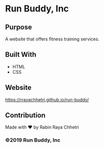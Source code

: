 # Run Buddy, Inc

## Purpose
A website that offers fitness training services. 

## Built With
* HTML
* CSS

## Website
https://rrayachhetri.github.io/run-buddy/

## Contribution
Made with ❤️ by Rabin Raya Chhetri

### ©️2019 Run Buddy, Inc 
